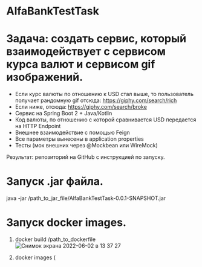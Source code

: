 # AlfaBankTestTask

# Задача: создать сервис, который взаимодействует с сервисом курса валют и сервисом gif изображений.

- Если курс валюты по отношению к USD стал выше, то пользователь получает рандомную gif отсюда: https://giphy.com/search/rich
- Если ниже, отсюда: https://giphy.com/search/broke
- Сервис на Spring Boot 2 + Java/Kotlin
- Код валюты, по отношению с которой сравнивается USD передается на HTTP Endpoint
- Внешнее взаимодействие с помощью Feign
- Все параметры вынесены в application properties
- Тесты (мок внешних через @Mockbean или WireMock)

Результат: репозиторий на GitHub с инструкцией по запуску.


# Запуск .jar файла.
java -jar /path_to_jar_file/AlfaBankTestTask-0.0.1-SNAPSHOT.jar

# Запуск docker images.

1. docker build /path_to_dockerfile![Снимок экрана 2022-06-02 в 13 37 27](https://user-images.githubusercontent.com/95632773/171578641-c6c786fb-5b4b-437e-bee4-73dea3af19cc.png)

2. docker images (

